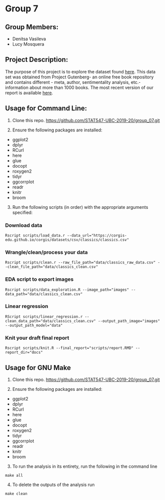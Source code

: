 # Group 7

## Group Members:
  * Denitsa Vasileva
  * Lucy Mosquera
  
## Project Description:

The purpose of this project is to explore the dataset found [here](https://corgis-edu.github.io/corgis/datasets/csv/classics/classics.csv). 
This data set was obtained from Project Gutenberg- an online free book repository
and contains different - meta, author, sentimentality analysis, etc.- information 
about more than 1000 books. The most recent version of our report is available [here](https://github.com/STAT547-UBC-2019-20/group_07/blob/master/docs/report.md).

## Usage for Command Line:

1. Clone this repo. https://github.com/STAT547-UBC-2019-20/group_07.git

2. Ensure the following packages are installed:

  - ggplot2
  - dplyr
  - RCurl
  - here
  - glue
  - docopt
  - roxygen2
  - tidyr
  - ggcorrplot
  - readr
  - knitr
  - broom 

3. Run the following scripts (in order) with the appropriate arguments specified:

  ### Download data
  ```
  Rscript scripts/load_data.r --data_url="https://corgis-edu.github.io/corgis/datasets/csv/classics/classics.csv"
  ```
  
  ### Wrangle/clean/process your data 
  ```
  Rscript scripts/clean.r --raw_file_path="data/classics_raw_data.csv" --clean_file_path="data/classics_clean.csv"
  ```
  
  ### EDA script to export images
  ```
  Rscript scripts/data_exploration.R --image_path="images" --data_path="data/classics_clean.csv"  
  ```
  
  ### Linear regression
  ```
  RScript scripts/linear_regression.r --clean_data_path="data/classics_clean.csv" --output_path_image="images" --output_path_model="data"
  ```
  
  ### Knit your draft final report
  ```
  Rscript scripts/knit.R --final_report="scripts/report.RMD" --report_dir="docs"
  ```

## Usage for GNU Make

1. Clone this repo. https://github.com/STAT547-UBC-2019-20/group_07.git

2. Ensure the following packages are installed:

  - ggplot2
  - dplyr
  - RCurl
  - here
  - glue
  - docopt
  - roxygen2
  - tidyr
  - ggcorrplot
  - readr
  - knitr
  - broom 
  
 3. To run the analysis in its entirety, run the following in the command line
 
 ```
 make all
 ```
 
 4. To delete the outputs of the analysis run
 ```
 make clean 
 ```
